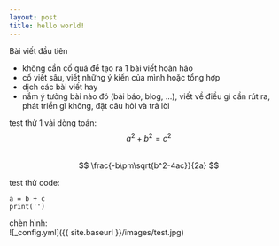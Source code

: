 ```yaml
---
layout: post
title: hello world!
---
```


Bài viết đầu tiên   
+ không cần cố quá để tạo ra 1 bài viết hoàn hảo
+ cố viết sâu, viết những ý kiến của mình hoặc tổng hợp  
+ dịch các bài viết hay   
+ nắm ý tưởng bài nào đó (bài báo, blog, ...), viết về điều gì cần rút ra, phát triển gì không, đặt câu hỏi và trả lời   

test thử 1 vài dòng toán: 
$$ a^2 + b^2 = c^2 $$    
$$ \frac{-b\pm\sqrt{b^2-4ac}}{2a} $$    


test thử code:
```
a = b + c
print('')
```

chèn hình:   
![_config.yml]({{ site.baseurl }}/images/test.jpg)
